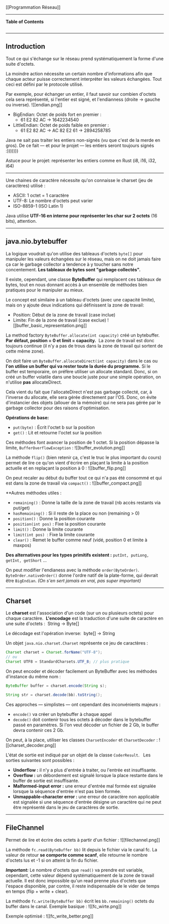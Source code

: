 [[Programmation Réseau]]
****
**Table of Contents**
```table-of-contents
```

****
## Introduction

Tout ce qui s'échange sur le réseau prend systématiquement la forme d'une suite d'octets. 

La moindre action nécessite un certain nombre d'informations afin que chaque acteur puisse correctement interpréter les valeurs échangées. Tout ceci est défini par le protocole utilisé. 

Par exemple, pour échanger un entier, il faut savoir sur combien d'octets cela sera représenté, si l'entier est signé, et l'endianness (droite -> gauche ou inverse).
![[endian.png]]

- BigEndian: Octet de poids fort en premier :
	- 61 E2 82 AC -> 1642234540
- LittleEndian: Octet de poids faible en premier :
	- 61 E2 82 AC -> AC 82 E2 61 -> 2894258785

Java ne sait pas traiter les entiers non-signés (vu que c'est de la merde en gros). De ce fait — et pour le projet — les entiers seront toujours signés :))))))) 

Astuce pour le projet: représenter les entiers comme en Rust (i8, i16, i32, i64)

****

Une chaines de caractère nécessite qu'on connaisse le charset (jeu de caractères) utilisé : 
- ASCII: 1 octet = 1 caractère 
- UTF-8: Le nombre d'octets peut varier 
- ISO-8859-1 (ISO Latin 1)

Java utilise **UTF-16 en interne pour représenter les char sur 2 octets** (16 bits), attention.

****
## java.nio.bytebuffer

La logique voudrait qu'on utilise des tableaus d'octets `byte[]` pour manipuler les valeurs échangées sur le réseau, mais on ne doit jamais faire ça car le garbage collector a tendence à y toucher sans notre concentement. 
**Les tableaux de bytes sont "garbage collectés".** 

Il existe, cependant, une classe **ByteBuffer** qui remplacent ces tableaux de bytes, tout en nous donnant accès à un ensemble de méthodes bien pratiques pour le manipuler au mieux.


Le concept est similaire à un tableau d'octets (avec une capacité limite), mais on y ajoute deux indications qui définissent la zone de travail: 
- Position: Début de la zone de travail (case inclue) 
- Limite: Fin de la zone de travail (case exclue)
![[buffer_basic_representation.png]]

La method factory `ByteBuffer.allocate(int capacity)` créé un bytebuffer. 
**Par défaut, position = 0 et limit = capacity.** 
La zone de travail est donc toujours continue (il n'y a pas de trous dans la zone de travail qui sortent de cette même zone).

On doit faire un `ByteBuffer.allocateDirect(int capacity)` dans le cas ou **l'on utilise un buffer qui va rester toute la durée du programme.** Si le buffer est temporaire, on préfère utiliser un allocate standard. Donc, si on créé un buffer volatile dans une boucle juste pour une simple opération, on n'utilise **pas** allocateDirect. 

Cela vient du fait que l'allocateDirect n'est pas garbage collecté, car, à l'inverse du allocate, elle sera gérée directement par l'OS. Donc, on évite d'instancier des objets (allouer de la mémoire) qui ne sera pas gérée par le garbage collector pour des raisons d'optimisation.


**Opérations de base:**
- `put(byte)` : Écrit l'octet b sur la position 
- `get()` : Lit et retourne l'octet sur la position

Ces méthodes font avancer la position de 1 octet. Si la position dépasse la limite, `BufferOverflowException` :
![[buffer_evolution.png]]

La méthode `flip()` (bien retenir ça, c'est le truc le plus important du cours) permet de lire ce qu'on vient d'écrire en plaçant la limite à la position actuelle et en replaçant la position à 0 :
![[buffer_flip.png]]

On peut recaler au début du buffer tout ce qui n'a pas été consommé et qui est dans la zone de travail via `compact()` :
![[buffer_compact.png]]


**Autres méthodes utiles :
- `remaining()` : Donne la taille de la zone de travail (nb accès restants via put/get) 
- `hasRemaining()` : Si il reste de la place ou non (remaining > 0) 
- `position()` : Donne la position courante  
- `position(int pos)` : Fixe la position courante 
- `limit()` : Donne la limite courante  
- `limit(int pos) `: Fixe la limite courante 
- `clear()` : Remet le buffer comme neuf (vidé, position 0 et limite à maxpos)

**Des alternatives pour les types primitifs existent :** `putInt, putLong, getInt, getShort` ...


On peut modifier l'endianess avec la méthode `order(ByteOrder)`. 
`ByteOrder.nativeOrder()` donne l'ordre natif de la plate-forme, qui devrait être `BigEndian`.
*(On s'en sert jamais en vrai, pas super important)*

****
## Charset

Le **charset** est l'association d'un code (sur un ou plusieurs octets) pour chaque caractère. 
**L'encodage** est la traduction d'une suite de caractère en une suite d'octets : 
	String -> Byte[] 

Le décodage est l'opération inverse: 
	byte[] -> String 


Un objet `java.nio.charset.Charset` représente ce jeu de caractères : 
```java
Charset charset = Charset.forName("UTF-8"); 
// ou 
Charset UTF8 = StandardCharsets.UTF_8; // plus pratique
```


On peut encoder et décoder facilement un ByteBuffer avec les méthodes d'instance du même nom : 
```java
ByteBuffer buffer = charset.encode(String s); 

String str = charset.decode(bb).toString();
```


Ces approches — simplistes — ont cependant des inconvénients majeurs : 
- `encode()` va créer un bytebuffer à chaque appel 
- `decode()` doit contenir tous les octets à décoder dans le bytebuffer passé en paramètres. Si l'on veut décoder un fichier de 2 Gb, le buffer devra contenir ces 2 Gb.

On peut, à la place, utiliser les classes `CharsetEncoder` et `CharsetDecoder` :
![[charset_decoder.png]]


L'état de sortie est indiqué par un objet de la classe `CoderResult`.  
Les sorties suivantes sont possibles : 
- **Underflow :** il n'y a plus d'entrée à traiter, ou l'entrée est insuffisante. 
- **Overflow :** un débordement est signalé lorsque la place restante dans le buffer de sortie est insuffisante. 
- **Malformed-input error :** une erreur d'entrée mal formée est signalée lorsque la séquence d'entrée n'est pas bien formée. 
- **Unmappable-character error :** une erreur de caractère non applicable est signalée si une séquence d'entrée désigne un caractère qui ne peut être représenté dans le jeu de caractères de sortie.

****

## FileChannel

Permet de lire et écrire des octets à partir d'un fichier :
![[filechannel.png]]

La méthode `fc.read(ByteBuffer bb)` lit depuis le fichier via le canal fc. La valeur de retour **se comporte comme scanf**, elle retourne le nombre d'octets lus et -1 si on atteint la fin du fichier.

***Important:*** Le nombre d'octets que `read()` va prendre est variable, cependant, cette valeur dépend systématiquement de la zone de travail actuelle. Il est donc impossible qu'un read prenne plus d'octets que l'espace disponible, par contre, il reste indispensable de le vider de temps en temps (flip + write + clear).


La méthode `fc.write(ByteBuffer bb)` écrit les `bb.remaining()` octets du buffer dans le canal.
Exemple basique :
![[fc_wirte.png]]

Exemple optimisé :
![[fc_write_better.png]]


